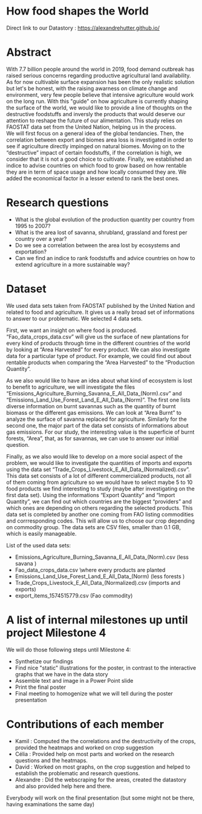 # How food shapes the World
Direct link to our Datastory : <https://alexandrehutter.github.io/>
# Abstract
With 7.7 billion people around the world in 2019, food demand outbreak has raised serious concerns regarding productive agricultural land availability. As for now cultivable surface expansion has been the only realistic solution but let's be honest, with the raising awarness on climate change and environment, very few people believe that intensive agriculture would work on the long run. With this "guide" on how agriculture is currently shaping the surface of the world, we would like to provide a line of thoughts on the destructive foodstuffs and inversly the products that would deserve our attention to reshape the future of our alimentation.
This study relies on FAOSTAT data set from the United Nation, helping us in the process.  
We will first focus on a general idea of the global tendancies. Then, the correlation between export and biomes area loss is investigated in order to see if agriculture directly impinged on natural biomes. Moving on to the “destructive” impact of certain foodstuffs, if the correlation is high, we consider that it is not a good choice to cultivate. Finally, we established an indice to advise countries on which food to grow based on how rentable they are in term of space usage and how locally consumed they are. We added the economical factor in a lesser extend to rank the best ones. 

# Research questions
- What is the global evolution of the production quantity per country from 1995 to 2007?
- What is the area lost of savanna, shrubland, grassland and forest per country over a year?
- Do we see a correlation between the area lost by ecosystems and exportation?
- Can we find an indice to rank foodstuffs and advice countries on how to extend agriculture in a more sustainable way? 

# Dataset
We used data sets taken from FAOSTAT published by the United Nation and related to food and agriculture. It gives us a really broad set of informations to answer to our problematic. We selected 4 data sets. 

First, we want an insight on where food is produced. “Fao_data_crops_data.csv” will give us the surface of new plantations for every kind of products through time in the different countries of the world by looking at “Area Harvested” for every product. We can also investigate data for a particular type of product. For example, we could find out about rentable products when comparing the “Area Harvested” to the “Production Quantity”. 

As we also would like to have an idea about what kind of ecosystem is lost to benefit to agriculture, we will investigate the files “Emissions_Agriculture_Burning_Savanna_E_All_Data_(Norm).csv” and “Emissions_Land_Use_Forest_Land_E_All_Data_(Norm)”. The first one lists diverse information on burnt savannas such as the quantity of burnt biomass or the different gas emissions. We can look at “Area Burnt” to analyze the surface of savanna replaced for agriculture. Similarly for the second one, the major part of the data set consists of informations about gas emissions. For our study, the interesting value is the superficie of burnt forests, “Area”, that, as for savannas, we can use to answer our initial question. 

Finally, as we also would like to develop on a more social aspect of the problem, we would like to investigate the quantities of imports and exports using the data set “Trade_Crops_Livestock_E_All_Data_(Normalized).csv”. This data set consists of a lot of different commercialized products, not all of them coming from agriculture so we would have to select maybe 5 to 10 food products we find interesting to study (maybe after investigating on the first data set). Using the informations “Export Quantity” and “Import Quantity”, we can find out which countries are the biggest “providers” and which ones are depending on others regarding the selected products. 
This data set is completed by another one coming from FAO listing commodities and corrresponding codes. This will allow us to choose our crop  depending on commodity group.
The data sets are CSV files, smaller than 0.1 GB, which is easily manageable. 


List of the used data sets: 
- Emissions_Agriculture_Burning_Savanna_E_All_Data_(Norm).csv (less savana )
- Fao_data_crops_data.csv \\where every products are planted
- Emissions_Land_Use_Forest_Land_E_All_Data_(Norm) (less forests )
- Trade_Crops_Livestock_E_All_Data_(Normalized).csv (imports and exports)
- export_items_1574515779.csv (Fao commodity) 


# A list of internal milestones up until project Milestone 4
We will do those following steps until Milestone 4: 
* Synthetize our findings 
* Find nice "static" illustrations for the poster, in contrast to the interactive graphs that we have in the data story
* Assemble text and image in a Power Point slide
* Print the final poster
* Final meeting to homogenize what we will tell during the poster presentation

# Contributions of each member
- Kamil : Computed the the correlations and the destructivity of the crops, provided the heatmaps and worked on crop suggestion
- Célia : Provided help on most parts and worked on the research questions and the heatmaps. 
- David : Worked on most graphs, on the crop suggestion and helped to establish the problematic and research questions. 
- Alexandre : Did the webscraping for the areas, created the datastory and also provided help here and there. 

Everybody will work on the final presentation (but some might not be there, having examinations the same day)

